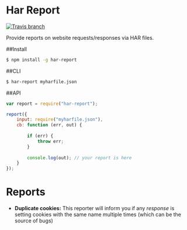# Har Report
[![Travis branch](https://img.shields.io/travis/WeareJH/har-report/master.svg?style=flat-square)]()
 
Provide reports on website requests/responses via HAR files.

##Install

```bash
$ npm install -g har-report
```

##CLI
```bash
$ har-report myharfile.json
```

##API
```js
var report = require("har-report");

report({
    input: require("myharfile.json"),
    cb: function (err, out) {
    
        if (err) {
            throw err;
        }
        
        console.log(out); // your report is here
    }    
});
```

# Reports

- **Duplicate cookies:**
This reporter will inform you if any *response* is setting cookies with the same name multiple times (which can be the source of bugs)
